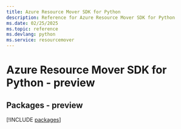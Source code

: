 ```yaml
---
title: Azure Resource Mover SDK for Python
description: Reference for Azure Resource Mover SDK for Python
ms.date: 02/25/2025
ms.topic: reference
ms.devlang: python
ms.service: resourcemover
---
```

# Azure Resource Mover SDK for Python - preview
## Packages - preview
[!INCLUDE [packages](resource-mover-index.md)]